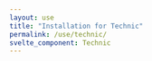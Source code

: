 ```yaml
---
layout: use
title: "Installation for Technic"
permalink: /use/technic/
svelte_component: Technic
---
```


